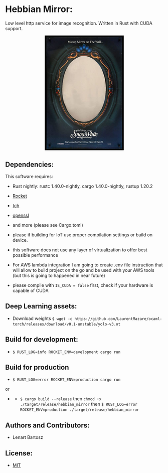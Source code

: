 # Hebbian Mirror:

Low level http service for image recognition. Written in Rust with CUDA support.

<p align="center">
    <img 
    width="50%" height="50%" 
    src="https://github.com/Bartoshko/hebbian_mirror/blob/master/assets/mirror.jpeg"/>
</p>

## Dependencies:

This software requires:

- Rust nightly: rustc 1.40.0-nightly, cargo 1.40.0-nightly, rustup 1.20.2
- [Rocket](https://rocket.rs/)
- [tch](https://docs.rs/tch/0.1.1/tch/)
- [openssl](https://github.com/openssl/openssl)
- and more (please see Cargo.toml)

- please if building for IoT use proper compilation settings or build on device.
- this software does not use any layer of virtualization to offer best possible performance
- For AWS lambda integration I am going to create .env file instruction that will allow to build project on the go and be used with your AWS tools (but this is going to happened in near future)
- please compile with `IS_CUDA = false` first, check if your hardware is capable of CUDA

## Deep Learning assets:

- Download weights ```$ wget -c https://github.com/LaurentMazare/ocaml-torch/releases/download/v0.1-unstable/yolo-v3.ot ```

## Build for development:

- ```$ RUST_LOG=info ROCKET_ENV=development cargo run```

## Build for production

- ```$ RUST_LOG=error ROCKET_ENV=production cargo run```

or 

- - ```$ cargo build --release``` 
then
```chmod +x ./target/release/hebbian_mirror```
then
```$ RUST_LOG=error ROCKET_ENV=production ./target/release/hebbian_mirror```

## Authors and Contributors:

- Lenart Bartosz

## License:

- [MIT](https://opensource.org/licenses/MIT)
